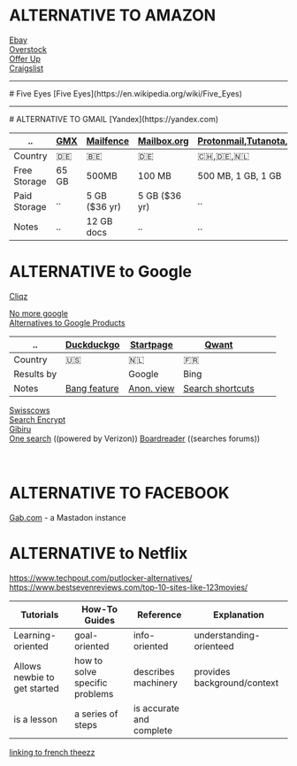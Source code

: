 # ALTERNATIVE TO AMAZON
[Ebay](https://ebay.com)  
[Overstock](https://overstock.com)  
[Offer Up](https://offerup.com)  
[Craigslist](https://craigslist.org)  

<hr>
# Five Eyes
[Five Eyes](https://en.wikipedia.org/wiki/Five_Eyes)  

<hr>
# ALTERNATIVE TO GMAIL
[Yandex](https://yandex.com)   


.. | [GMX](https://gmx.com) | [Mailfence](https://mailfence.com) | [Mailbox.org](https://mailbox.org) | [Protonmail](https://protonmail.com),[Tutanota](https://tutanota.com),[Msgsafe.io](https://msgsafe.io)
--- | --- | --- | --- | ---
Country | 🇩🇪 | 🇧🇪 | 🇩🇪 | 🇨🇭,🇩🇪,🇳🇱 
Free Storage | 65 GB | 500MB  | 100 MB | 500 MB, 1 GB, 1 GB
Paid Storage  | .. | 5 GB ($36 yr) | 5 GB ($36 yr) |  ..
 Notes | .. | 12 GB docs | .. | .. 

# ALTERNATIVE to Google      
[Cliqz](https://cliqz.com/)  

[No more google](https://nomoregoogle.com/)  
[Alternatives to Google Products](https://restoreprivacy.com/google-alternatives/)  

  .. | [Duckduckgo](https://duckduckgo.com) | [Startpage](https://startpage.com) | [Qwant](https://qwant.com) |  |  |
  --- | --- | --- | --- | --- | --- |
 Country | 🇺🇸 | 🇳🇱 | 🇫🇷 |  |  |
 Results by |  | Google | Bing |  |
 Notes | [Bang feature](https://duckduckgo.com/bang) | [Anon. view](https://www.startpage.com/en/search/proxy-help.html) | [Search shortcuts](https://help.qwant.com/help/qwant-search/searching/how-use-qwick/#help_details) |  |

[Swisscows](https://swisscows.com)  
[Search Encrypt](https://www.searchencrypt.com/)  
[Gibiru](https://gibiru.com/)  
[One search](https://www.onesearch.com/)  ((powered by Verizon))
[Boardreader](https://boardreader.com/) ((searches forums))  
[]()  
[]()  
[]()  


# ALTERNATIVE TO FACEBOOK
[Gab.com](https://gab.com/) - a Mastadon instance


# ALTERNATIVE to Netflix
https://www.techpout.com/putlocker-alternatives/  
https://www.bestsevenreviews.com/top-10-sites-like-123movies/  


Tutorials | How-To Guides | Reference | Explanation
--- | --- | --- | ---
Learning-oriented | goal-oriented | info-oriented | understanding-orienteed
Allows newbie to get started | how to solve specific problems | describes machinery | provides background/context 
is a lesson | a series of steps | is accurate and complete | 

[linking to french theezz](french.md#these)

